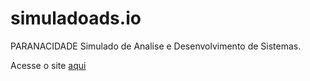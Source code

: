 # simuladoads.io

PARANACIDADE Simulado de Analise e Desenvolvimento de Sistemas.

Acesse o site [aqui](https://simuladoads.github.io/simuladoads.io/Views/Principal/Index.html)